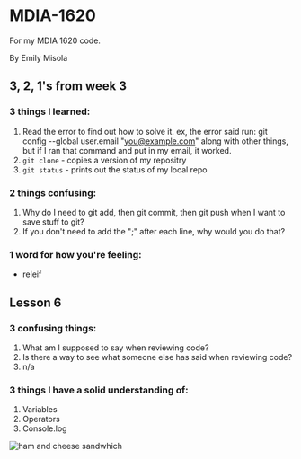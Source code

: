 # MDIA-1620
For my MDIA 1620 code.

By Emily Misola

## 3, 2, 1's from week 3
### 3 things I learned:
1. Read the error to find out how to solve it. ex, the error said run: git config --global user.email "you@example.com" along with other things, but if I ran that command and put in my email, it worked.
2. `git clone` - copies a version of my repositry
3. `git status` - prints out the status of my local repo
### 2 things confusing:
1. Why do I need to git add, then git commit, then git push when I want to save stuff to git?
2. If you don't need to add the ";" after each line, why would you do that?
### 1 word for how you're feeling:
- releif

## Lesson 6 
### 3 confusing things:
1. What am I supposed to say when reviewing code?
2. Is there a way to see what someone else has said when reviewing code?
3. n/a

### 3 things I have a solid understanding of:
1. Variables
2. Operators
3. Console.log

![ham and cheese sandwhich](https://www.simplyrecipes.com/thmb/KDRUgnhl-Y1_7wvlr7PZbZoXWms=/1500x0/filters:no_upscale():max_bytes(150000):strip_icc()/__opt__aboutcom__coeus__resources__content_migration__simply_recipes__uploads__2013__04__green-eggs-ham-sandwich-horiz-a-1800-bc6c3c7daef44a5aa31b5d8ae3c039ad.jpg)
